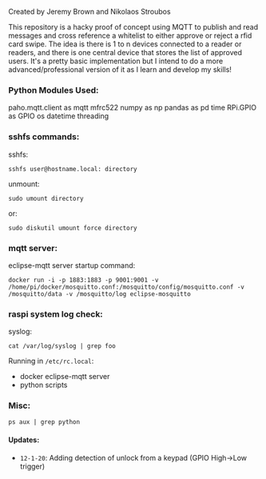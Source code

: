 Created by Jeremy Brown and Nikolaos Stroubos

This repository is a hacky proof of concept using MQTT to publish and read messages and cross reference a whitelist to either approve or reject a rfid card swipe. The idea is there is 1 to n devices connected to a reader or readers, and there is one central device that stores the list of approved users. It's a pretty basic implementation but I intend to do a more advanced/professional version of it as I learn and develop my skills!

### Python Modules Used:
paho.mqtt.client as mqtt
mfrc522
numpy as np
pandas as pd
time
RPi.GPIO as GPIO
os
datetime
threading

### sshfs commands:

sshfs:

    sshfs user@hostname.local: directory

unmount:

    sudo umount directory

or:

    sudo diskutil umount force directory

### mqtt server:

eclipse-mqtt server startup command:

    docker run -i -p 1883:1883 -p 9001:9001 -v /home/pi/docker/mosquitto.conf:/mosquitto/config/mosquitto.conf -v /mosquitto/data -v /mosquitto/log eclipse-mosquitto

### raspi system log check:

syslog:

    cat /var/log/syslog | grep foo

Running in `/etc/rc.local`:
 - docker eclipse-mqtt server
 - python scripts

### Misc:

    ps aux | grep python

#### Updates:
- `12-1-20`: Adding detection of unlock from a keypad (GPIO High->Low trigger)